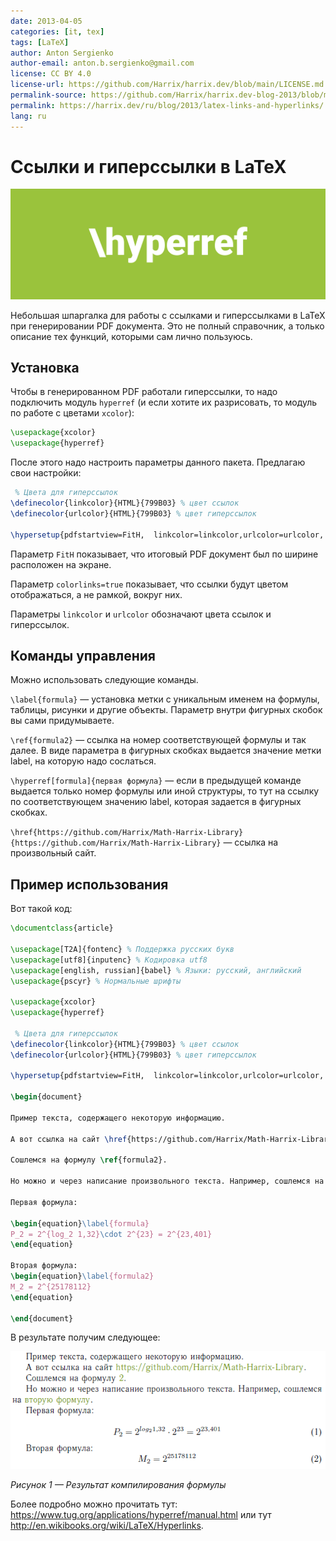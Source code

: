 ```yaml
---
date: 2013-04-05
categories: [it, tex]
tags: [LaTeX]
author: Anton Sergienko
author-email: anton.b.sergienko@gmail.com
license: CC BY 4.0
license-url: https://github.com/Harrix/harrix.dev/blob/main/LICENSE.md
permalink-source: https://github.com/Harrix/harrix.dev-blog-2013/blob/main/latex-links-and-hyperlinks/latex-links-and-hyperlinks.md
permalink: https://harrix.dev/ru/blog/2013/latex-links-and-hyperlinks/
lang: ru
---
```


# Ссылки и гиперссылки в LaTeX

![Featured image](featured-image.svg)

Небольшая шпаргалка для работы с ссылками и гиперссылками в LaTeX при генерировании PDF документа. Это не полный справочник, а только описание тех функций, которыми сам лично пользуюсь.

## Установка

Чтобы в генерированном PDF работали гиперссылки, то надо подключить модуль `hyperref` (и если хотите их разрисовать, то модуль по работе с цветами `xcolor`):

```tex
\usepackage{xcolor}
\usepackage{hyperref}
```

После этого надо настроить параметры данного пакета. Предлагаю свои настройки:

```tex
 % Цвета для гиперссылок
\definecolor{linkcolor}{HTML}{799B03} % цвет ссылок
\definecolor{urlcolor}{HTML}{799B03} % цвет гиперссылок

\hypersetup{pdfstartview=FitH,  linkcolor=linkcolor,urlcolor=urlcolor, colorlinks=true}
```

Параметр `FitH` показывает, что итоговый PDF документ был по ширине расположен на экране.

Параметр `colorlinks=true` показывает, что ссылки будут цветом отображаться, а не рамкой, вокруг них.

Параметры `linkcolor` и `urlcolor` обозначают цвета ссылок и гиперссылок.

## Команды управления

Можно использовать следующие команды.

`\label{formula}` — установка метки с уникальным именем на формулы, таблицы, рисунки и другие объекты. Параметр внутри фигурных скобок вы сами придумываете.

`\ref{formula2}` — ссылка на номер соответствующей формулы и так далее. В виде параметра в фигурных скобках выдается значение метки label, на которую надо сослаться.

`\hyperref[formula]{первая формула}` — если в предыдущей команде выдается только номер формулы или иной структуры, то тут на ссылку по соответствующем значению label, которая задается в фигурных скобках.

`\href{https://github.com/Harrix/Math-Harrix-Library}{https://github.com/Harrix/Math-Harrix-Library}` — ссылка на произвольный сайт.

## Пример использования

Вот такой код:

```tex
\documentclass{article}

\usepackage[T2A]{fontenc} % Поддержка русских букв
\usepackage[utf8]{inputenc} % Кодировка utf8
\usepackage[english, russian]{babel} % Языки: русский, английский
\usepackage{pscyr} % Нормальные шрифты

\usepackage{xcolor}
\usepackage{hyperref}

 % Цвета для гиперссылок
\definecolor{linkcolor}{HTML}{799B03} % цвет ссылок
\definecolor{urlcolor}{HTML}{799B03} % цвет гиперссылок

\hypersetup{pdfstartview=FitH,  linkcolor=linkcolor,urlcolor=urlcolor, colorlinks=true}

\begin{document}

Пример текста, содержащего некоторую информацию.

А вот ссылка на сайт \href{https://github.com/Harrix/Math-Harrix-Library}{https://github.com/Harrix/Math-Harrix-Library}.

Сошлемся на формулу \ref{formula2}.

Но можно и через написание произвольного текста. Например, сошлемся на \hyperref[formula2]{вторую формулу}.

Первая формула:

\begin{equation}\label{formula}
P_2 = 2^{log_2 1,32}\cdot 2^{23} = 2^{23,401}
\end{equation}

Вторая формула:
\begin{equation}\label{formula2}
M_2 = 2^{25178112}
\end{equation}

\end{document}
```

В результате получим следующее:

![Результат компилирования формулы](img/ref.png)

_Рисунок 1 — Результат компилирования формулы_

Более подробно можно прочитать тут: <https://www.tug.org/applications/hyperref/manual.html> или тут <http://en.wikibooks.org/wiki/LaTeX/Hyperlinks>.
